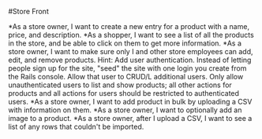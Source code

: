 #Store Front 


*As a store owner, I want to create a new entry for a product with a name, price, and description.
*As a shopper, I want to see a list of all the products in the store, and be able to click on them to get more information.
*As a store owner, I want to make sure only I and other store employees can add, edit, and remove products. Hint: Add user authentication. Instead of letting people sign up for the site, "seed" the site with one login you create from the Rails console. Allow that user to CRUD/L additional users. Only allow unauthenticated users to list and show products; all other actions for products and all actions for users should be restricted to authenticated users.
*As a store owner, I want to add product in bulk by uploading a CSV with information on them.
*As a store owner, I want to optionally add an image to a product.
*As a store owner, after I upload a CSV, I want to see a list of any rows that couldn't be imported.

